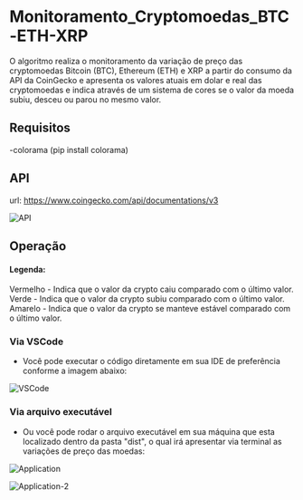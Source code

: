 # Monitoramento_Cryptomoedas_BTC-ETH-XRP
O algoritmo realiza o monitoramento da variação de preço das cryptomoedas Bitcoin (BTC), Ethereum (ETH) e XRP a partir do consumo da API da CoinGecko e apresenta os valores atuais em dolar e real das cryptomoedas e indica através de um sistema de cores se o valor da moeda subiu, desceu ou parou no mesmo valor.

## Requisitos
-colorama (pip install colorama)

## API
url: https://www.coingecko.com/api/documentations/v3

![API](https://user-images.githubusercontent.com/40063504/114242963-22863e80-9962-11eb-8eef-71c8dc6570cf.PNG)

## Operação
#### Legenda:
Vermelho - Indica que o valor da crypto caiu comparado com o último valor.
Verde - Indica que o valor da crypto subiu comparado com o último valor.
Amarelo - Indica que o valor da crypto se manteve estável comparado com o último valor.

### Via VSCode
- Você pode executar o código diretamente em sua IDE de preferência conforme a imagem abaixo:

![VSCode](https://user-images.githubusercontent.com/40063504/114242804-e18e2a00-9961-11eb-97be-ec11ab7fd012.PNG)

### Via arquivo executável
- Ou você pode rodar o arquivo executável em sua máquina que esta localizado dentro da pasta "dist", o qual irá apresentar via terminal as variações de preço das moedas:


![Application](https://user-images.githubusercontent.com/40063504/114242850-f36fcd00-9961-11eb-8033-02e0cc072a7c.PNG)


![Application-2](https://user-images.githubusercontent.com/40063504/114242860-f5d22700-9961-11eb-8ef8-55704c2e7dad.PNG)
